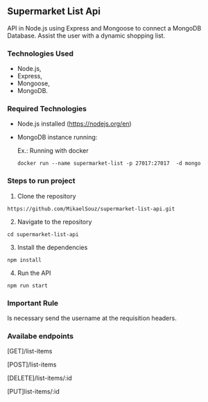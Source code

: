 ## Supermarket List Api

API in Node.js using Express and Mongoose to connect a MongoDB Database.
Assist the user with a dynamic shopping list.

### Technologies Used

- Node.js,
- Express,
- Mongoose,
- MongoDB.

### Required Technologies

- Node.js installed (https://nodejs.org/en)
- MongoDB instance running:

  Ex.: Running with docker

  ```
  docker run --name supermarket-list -p 27017:27017  -d mongo

  ```

### Steps to run project

1. Clone the repository

```
https://github.com/MikaelSouz/supermarket-list-api.git
```

2. Navigate to the repository

```
cd supermarket-list-api
```

3. Install the dependencies

```
npm install
```

4. Run the API

```
npm run start
```

### Important Rule

Is necessary send the username at the requisition headers.

### Availabe endpoints

[GET]/list-items

[POST]/list-items

[DELETE]/list-items/:id

[PUT]list-items/:id
